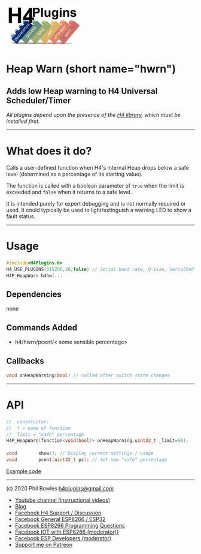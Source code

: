 ![H4P Flyer](/assets/DiagLogo.jpg) 
# Heap Warn (short name="hwrn")

## Adds low Heap warning to H4 Universal Scheduler/Timer

*All plugins depend upon the presence of the [H4 library](https://github.com/philbowles/H4), which must be installed first.*

---
# What does it do?

Calls a user-defined function when H4's internal Heap drops below a safe level (determined as a percentage of its starting value).

The function is called with a boolean parameter of `true` when the limit is exceeded and `false` when it returns to a safe level.

It is intended purely for expert debugging and is not normally required or used. It could typically be used to light/extinguish a warning LED to show a fault status.

---

# Usage

```cpp
#include<H4Plugins.h>
H4_USE_PLUGINS(115200,20,false) // Serial baud rate, Q size, SerialCmd autostop
H4P_HeapWarn h4hw(...
```

## Dependencies

none

## Commands Added

* h4/hwrn/pcent/< some sensible percentage>

## Callbacks

```cpp
void onHeapWarning(bool) // called after switch state changes
```

---

# API

```cpp
//  constructor:
//  f = name of function
//  limit = "safe" percentage
H4P_HeapWarn(function<void(bool)> onHeapWarning,uint32_t _limit=50);

void        show(); // Display current settings / usage
void        pcent(uint32_t pc); // Set new "safe" percentage
```

[Example code](../examples/H4P_HeapWarn/H4P_HeapWarn.ino)

---

(c) 2020 Phil Bowles h4plugins@gmail.com

* [Youtube channel (instructional videos)](https://www.youtube.com/channel/UCYi-Ko76_3p9hBUtleZRY6g)
* [Blog](https://8266iot.blogspot.com)
* [Facebook H4  Support / Discussion](https://www.facebook.com/groups/444344099599131/)
* [Facebook General ESP8266 / ESP32](https://www.facebook.com/groups/2125820374390340/)
* [Facebook ESP8266 Programming Questions](https://www.facebook.com/groups/esp8266questions/)
* [Facebook IOT with ESP8266 (moderator)}](https://www.facebook.com/groups/1591467384241011/)
* [Facebook ESP Developers (moderator)](https://www.facebook.com/groups/ESP8266/)
* [Support me on Patreon](https://patreon.com/esparto)
